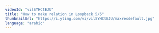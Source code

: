 ```yaml
---
videoId: "vilSYHCtEJU"
title: "How to make relation in Loopback 5/5"
thumbnailUrl: "https://i.ytimg.com/vi/vilSYHCtEJU/maxresdefault.jpg"
language: "arabic"
---
```

